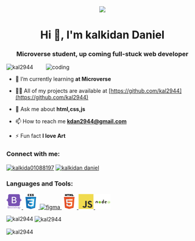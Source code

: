 <div id="header" align="center">
  <img src="https://media1.giphy.com/media/L1R1tvI9svkIWwpVYr/giphy.gif?cid=790b76115bef2146318607273616cee8baf471ffe3abcf5e&rid=giphy.gif&ct=ga"width="700"/>
</div>

<h1 align="center">Hi 👋, I'm kalkidan Daniel</h1>
<h3 align="center">Microverse student, up coming  full-stuck web developer</h3>
<img align="right" alt="coding" width="400" src="https://www.alphaprogrammer.in/wp-content/uploads/2021/04/8306-programming-animation.gif">

<p align="left"> <img src="https://komarev.com/ghpvc/?username=kal2944&label=Profile%20views&color=0e75b6&style=flat" alt="kal2944" /> </p>



- 🌱 I’m currently learning **at Microverse**

- 👨‍💻 All of my projects are available at [https://github.com/kal2944](https://github.com/kal2944)

- 💬 Ask me about **html,css,js**

- 📫 How to reach me **kdan2944@gmail.com**

- ⚡ Fun fact **I love Art**

<h3 align="left">Connect with me:</h3>
<p align="left">
<a href="https://twitter.com/kalkida01088197" target="blank"><img align="center" src="https://raw.githubusercontent.com/rahuldkjain/github-profile-readme-generator/master/src/images/icons/Social/twitter.svg" alt="kalkida01088197" height="30" width="40" /></a>
<a href="https://linkedin.com/in/kalkidan daniel" target="blank"><img align="center" src="https://raw.githubusercontent.com/rahuldkjain/github-profile-readme-generator/master/src/images/icons/Social/linked-in-alt.svg" alt="kalkidan daniel" height="30" width="40" /></a>
</p>
<h3 align="left">Languages and Tools:</h3>
<p align="left"> <a href="https://getbootstrap.com" target="_blank" rel="noreferrer"> <img src="https://raw.githubusercontent.com/devicons/devicon/master/icons/bootstrap/bootstrap-plain-wordmark.svg" alt="bootstrap" width="40" height="40"/> </a> <a href="https://www.w3schools.com/css/" target="_blank" rel="noreferrer"> <img src="https://raw.githubusercontent.com/devicons/devicon/master/icons/css3/css3-original-wordmark.svg" alt="css3" width="40" height="40"/> </a> <a href="https://www.figma.com/" target="_blank" rel="noreferrer"> <img src="https://www.vectorlogo.zone/logos/figma/figma-icon.svg" alt="figma" width="40" height="40"/> </a> <a href="https://www.w3.org/html/" target="_blank" rel="noreferrer"> <img src="https://raw.githubusercontent.com/devicons/devicon/master/icons/html5/html5-original-wordmark.svg" alt="html5" width="40" height="40"/> </a> <a href="https://developer.mozilla.org/en-US/docs/Web/JavaScript" target="_blank" rel="noreferrer"> <img src="https://raw.githubusercontent.com/devicons/devicon/master/icons/javascript/javascript-original.svg" alt="javascript" width="40" height="40"/> </a> <a href="https://nodejs.org" target="_blank" rel="noreferrer"> <img src="https://raw.githubusercontent.com/devicons/devicon/master/icons/nodejs/nodejs-original-wordmark.svg" alt="nodejs" width="40" height="40"/> </a> </p>

<p><img align="left" src="https://github-readme-stats.vercel.app/api/top-langs?username=kal2944&show_icons=true&locale=en&layout=compact" alt="kal2944" /></p>

<p>&nbsp;<img align="center" src="https://github-readme-stats.vercel.app/api?username=kal2944&show_icons=true&locale=en" alt="kal2944" /></p>

<p><img align="center" src="https://github-readme-streak-stats.herokuapp.com/?user=kal2944&" alt="kal2944" /></p>

